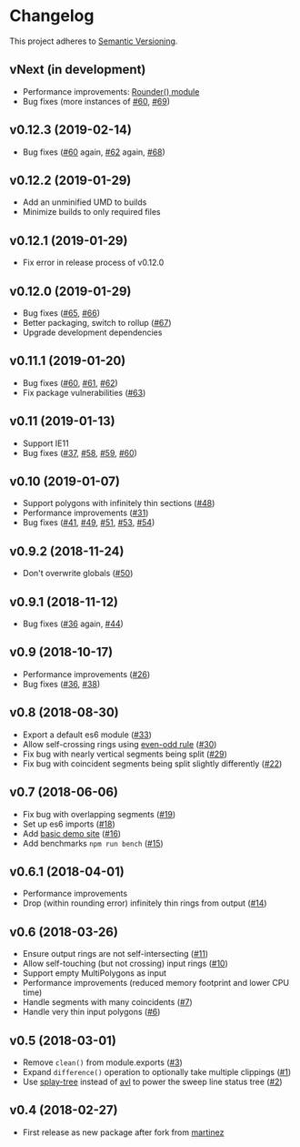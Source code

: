 # Changelog

This project adheres to [Semantic Versioning](https://semver.org/).

## vNext (in development)

 * Performance improvements: [Rounder() module](https://github.com/mfogel/polygon-clipping/commit/59b6713d4e72eedf23d64d0ac2a51c84ddce1df7)
 * Bug fixes (more instances of [#60](https://github.com/mfogel/polygon-clipping/issues/60), [#69](https://github.com/mfogel/polygon-clipping/issues/69))

## v0.12.3 (2019-02-14)

 * Bug fixes ([#60](https://github.com/mfogel/polygon-clipping/issues/60) again, [#62](https://github.com/mfogel/polygon-clipping/issues/62) again, [#68](https://github.com/mfogel/polygon-clipping/issues/68))

## v0.12.2 (2019-01-29)

 * Add an unminified UMD to builds
 * Minimize builds to only required files

## v0.12.1 (2019-01-29)

 * Fix error in release process of v0.12.0

## v0.12.0 (2019-01-29)

 * Bug fixes ([#65](https://github.com/mfogel/polygon-clipping/issues/65), [#66](https://github.com/mfogel/polygon-clipping/issues/66))
 * Better packaging, switch to rollup ([#67](https://github.com/mfogel/polygon-clipping/issues/67))
 * Upgrade development dependencies

## v0.11.1 (2019-01-20)

 * Bug fixes ([#60](https://github.com/mfogel/polygon-clipping/issues/60), [#61](https://github.com/mfogel/polygon-clipping/issues/61), [#62](https://github.com/mfogel/polygon-clipping/issues/62))
 * Fix package vulnerabilities ([#63](https://github.com/mfogel/polygon-clipping/issues/63))

## v0.11 (2019-01-13)

 * Support IE11
 * Bug fixes ([#37](https://github.com/mfogel/polygon-clipping/issues/37), [#58](https://github.com/mfogel/polygon-clipping/issues/58), [#59](https://github.com/mfogel/polygon-clipping/issues/59), [#60](https://github.com/mfogel/polygon-clipping/issues/60))

## v0.10 (2019-01-07)

 * Support polygons with infinitely thin sections ([#48](https://github.com/mfogel/polygon-clipping/issues/48))
 * Performance improvements ([#31](https://github.com/mfogel/polygon-clipping/issues/31))
 * Bug fixes ([#41](https://github.com/mfogel/polygon-clipping/issues/41), [#49](https://github.com/mfogel/polygon-clipping/issues/49), [#51](https://github.com/mfogel/polygon-clipping/issues/51), [#53](https://github.com/mfogel/polygon-clipping/issues/53), [#54](https://github.com/mfogel/polygon-clipping/issues/54))

## v0.9.2 (2018-11-24)

 * Don't overwrite globals ([#50](https://github.com/mfogel/polygon-clipping/issues/50))

## v0.9.1 (2018-11-12)

 * Bug fixes ([#36](https://github.com/mfogel/polygon-clipping/issues/36) again, [#44](https://github.com/mfogel/polygon-clipping/issues/44))

## v0.9 (2018-10-17)

 * Performance improvements ([#26](https://github.com/mfogel/polygon-clipping/issues/26))
 * Bug fixes ([#36](https://github.com/mfogel/polygon-clipping/issues/36), [#38](https://github.com/mfogel/polygon-clipping/issues/38))

## v0.8 (2018-08-30)

 * Export a default es6 module ([#33](https://github.com/mfogel/polygon-clipping/issues/33))
 * Allow self-crossing rings using [even-odd rule](https://en.wikipedia.org/wiki/Even%E2%80%93odd_rule) ([#30](https://github.com/mfogel/polygon-clipping/issues/30))
 * Fix bug with nearly vertical segments being split ([#29](https://github.com/mfogel/polygon-clipping/issues/29))
 * Fix bug with coincident segments being split slightly differently ([#22](https://github.com/mfogel/polygon-clipping/issues/22))

## v0.7 (2018-06-06)

 * Fix bug with overlapping segments ([#19](https://github.com/mfogel/polygon-clipping/issues/19))
 * Set up es6 imports ([#18](https://github.com/mfogel/polygon-clipping/issues/18))
 * Add [basic demo site](https://polygon-clipping.js.org/) ([#16](https://github.com/mfogel/polygon-clipping/issues/16))
 * Add benchmarks `npm run bench` ([#15](https://github.com/mfogel/polygon-clipping/issues/15))

## v0.6.1 (2018-04-01)

 * Performance improvements
 * Drop (within rounding error) infinitely thin rings from output ([#14](https://github.com/mfogel/polygon-clipping/issues/14))

## v0.6 (2018-03-26)

 * Ensure output rings are not self-intersecting ([#11](https://github.com/mfogel/polygon-clipping/issues/11))
 * Allow self-touching (but not crossing) input rings ([#10](https://github.com/mfogel/polygon-clipping/issues/10))
 * Support empty MultiPolygons as input
 * Performance improvements (reduced memory footprint and lower CPU time)
 * Handle segments with many coincidents ([#7](https://github.com/mfogel/polygon-clipping/issues/7))
 * Handle very thin input polygons ([#6](https://github.com/mfogel/polygon-clipping/issues/6))

## v0.5 (2018-03-01)

 * Remove `clean()` from module.exports ([#3](https://github.com/mfogel/polygon-clipping/issues/3))
 * Expand `difference()` operation to optionally take multiple clippings ([#1](https://github.com/mfogel/polygon-clipping/issues/1))
 * Use [splay-tree](https://github.com/w8r/splay-tree) instead of [avl](https://github.com/w8r/avl) to power the sweep line status tree ([#2](https://github.com/mfogel/polygon-clipping/issues/2))

## v0.4 (2018-02-27)

 * First release as new package after fork from [martinez](https://github.com/w8r/martinez)
